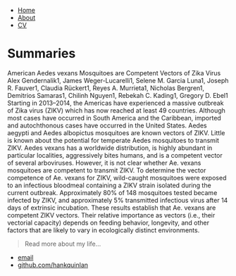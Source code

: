 <!DOCTYPE html>
<html>
	<head>
		<title> </title>
	</head>
	<body>
		<nav>
    		<ul>
        		<li><a href="/">Home</a></li>
	        	<li><a href="/Summaries">About</a></li>
        		<li><a href="/Abstracts">CV</a></li>
    		</ul>
		</nav>
		<div class="container">
    		<div class="blurb">
        		<h1> Summaries </h1>
				<p>American Aedes vexans Mosquitoes are Competent Vectors of Zika Virus Alex Gendernalik1, James Weger-Lucarelli1, Selene M. Garcia Luna1, Joseph R. Fauver1, Claudia Rückert1, Reyes A. Murrieta1, Nicholas Bergren1, Demitrios Samaras1, Chilinh Nguyen1, Rebekah C. Kading1, Gregory D. Ebel1
Starting in 2013–2014, the Americas have experienced a massive outbreak of Zika virus (ZIKV) which has now reached at least 49 countries. Although most cases have occurred in South America and the Caribbean, imported and autochthonous cases have occurred in the United States. Aedes aegypti and Aedes albopictus mosquitoes are known vectors of ZIKV. Little is known about the potential for temperate Aedes mosquitoes to transmit ZIKV. Aedes vexans has a worldwide distribution, is highly abundant in particular localities, aggressively bites humans, and is a competent vector of several arboviruses. However, it is not clear whether Ae. vexans mosquitoes are competent to transmit ZIKV. To determine the vector competence of Ae. vexans for ZIKV, wild-caught mosquitoes were exposed to an infectious bloodmeal containing a ZIKV strain isolated during the current outbreak. Approximately 80% of 148 mosquitoes tested became infected by ZIKV, and approximately 5% transmitted infectious virus after 14 days of extrinsic incubation. These results establish that Ae. vexans are competent ZIKV vectors. Their relative importance as vectors (i.e., their vectorial capacity) depends on feeding behavior, longevity, and other factors that are likely to vary in ecologically distinct environments.

>Read more about my life...</a></p>
    		</div><!-- /.blurb -->
		</div><!-- /.container -->
		<footer>
    		<ul>
        		<li><a href="mailto:hankquinlanhub@gmail.com">email</a></li>
        		<li><a href="https://github.com/hankquinlan">github.com/hankquinlan</a></li>
			</ul>
		</footer>
	</body>
</html>
